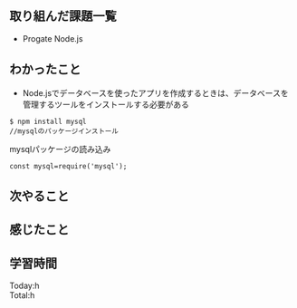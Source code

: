 ## 取り組んだ課題一覧
- Progate Node.js
## わかったこと
- Node.jsでデータベースを使ったアプリを作成するときは、データベースを管理するツールをインストールする必要がある
```:ターミナル
$ npm install mysql
//mysqlのパッケージインストール
```
mysqlパッケージの読み込み
```
const mysql=require('mysql');
```


## 次やること
## 感じたこと
## 学習時間
Today:h  
Total:h  
